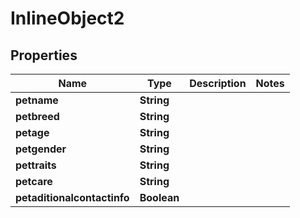 

# InlineObject2

## Properties

Name | Type | Description | Notes
------------ | ------------- | ------------- | -------------
**petname** | **String** |  | 
**petbreed** | **String** |  | 
**petage** | **String** |  | 
**petgender** | **String** |  | 
**pettraits** | **String** |  | 
**petcare** | **String** |  | 
**petaditionalcontactinfo** | **Boolean** |  | 



